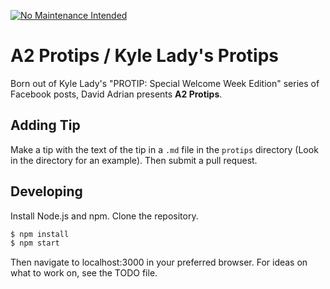[![No Maintenance Intended](http://unmaintained.tech/badge.svg)](http://unmaintained.tech/)

A2 Protips / Kyle Lady's Protips
================================

Born out of Kyle Lady's "PROTIP: Special Welcome Week Edition" series of
Facebook posts, David Adrian presents **A2 Protips**.

Adding Tip
----------
Make a tip with the text of the tip in a `.md` file in the `protips`
directory (Look in the directory for an example). Then submit a pull request.


Developing
----------
Install Node.js and npm. Clone the repository.

```bash
$ npm install
$ npm start
```

Then navigate to localhost:3000 in your preferred browser. For ideas on what to
work on, see the TODO file.
